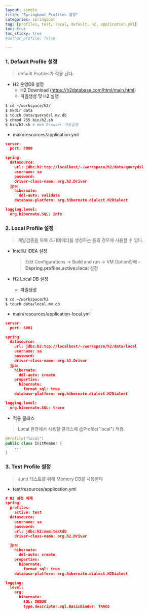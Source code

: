 ```yaml
---
layout: single
title: "Springboot Profiles 설정"
categories: springboot
tag: [profiles, test, local, default, h2, application.yml]
toc: true
toc_sticky: true
#author_profile: false

---
```




### 1. Default Profile 설정

> default Profiles가 적용 된다.

* H2 운영DB 설정
  * H2 Download (https://h2database.com/html/main.html)
  * 파일생성 및 H2 실행

```bash
$ cd ~/workspace/h2/
$ mkdir data
$ touch data/querydsl.mv.db
$ chmod 755 bin/h2.sh
$ bin/h2.sh # Web Browser 자동실행
```

* main/resources/application.yml

```json
server:
  port: 8080

spring:
  datasource:
    url: jdbc:h2:tcp://localhost/~/workspace/h2/data/querydsl
    username: sa
    password:
    driver-class-name: org.h2.Driver
  jpa:
    hibernate:
      ddl-auto: validate
    database-platform: org.hibernate.dialect.H2Dialect

logging.level:
  org.hibernate.SQL: info
```



### 2. Local Profile 설정

> 개발검증을 위해 초기데이터를 생성하는 등의 경우에 사용할 수 있다.

* IntelliJ IDEA 설정

  > Edit Configurations -> Build and run -> VM Option란에 **-Dspring.profiles.active=local** 설정

* H2 Local DB 설정

  * 파일생성

```bash
$ cd ~/workspace/h2
$ touch data/local.mv.db
```

* main/resources/application-local.yml

```json
server:
  port: 8081

spring:
  datasource:
    url: jdbc:h2:tcp://localhost/~/workspace/h2/data/local
    username: sa
    password:
    driver-class-name: org.h2.Driver
  jpa:
    hibernate:
      ddl-auto: create
    properties:
      hibernate:
        format_sql: true
    database-platform: org.hibernate.dialect.H2Dialect

logging.level:
  org.hibernate.SQL: trace
```

* 적용 클래스

> Local 환경에서 사용할 클래스에 @Profile("local") 적용. 

```java
@Profile("local")
public class InitMember {
    ...
}
```



### 3. Test Profile 설정

> Junit 테스트를 위해 Memory DB를 사용한다

* test/resources/application.yml

```json
# H2 설정 예제
spring:
  profiles:
    active: test
  datasource:
    username: sa
    password:
    url: jdbc:h2:mem:testdb
    driver-class-name: org.h2.Driver

  jpa:
    hibernate:
      ddl-auto: create
    properties:
      hibernate:
        format_sql: true
    database-platform: org.hibernate.dialect.H2Dialect

logging:
  level:
    org:
      hibernate:
        SQL: DEBUG
        type.descriptor.sql.BasicBinder: TRACE
```
